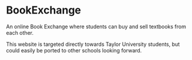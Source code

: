 BookExchange
============

An online Book Exchange where students can buy and sell textbooks from each other.

This website is targeted directly towards Taylor University students, but could easily be ported to other schools looking forward.
